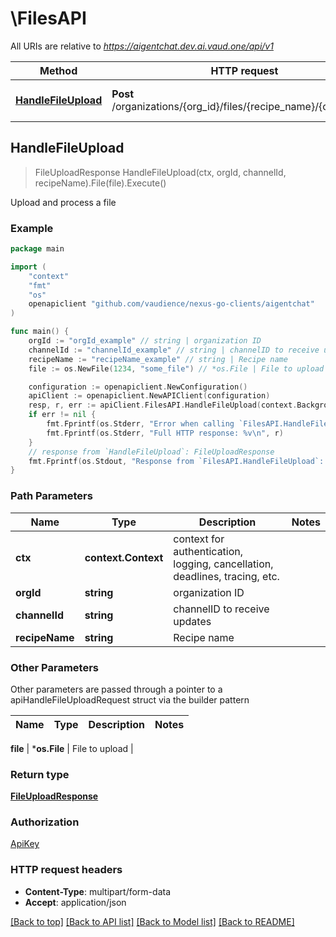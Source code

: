 # \FilesAPI

All URIs are relative to *https://aigentchat.dev.ai.vaud.one/api/v1*

Method | HTTP request | Description
------------- | ------------- | -------------
[**HandleFileUpload**](FilesAPI.md#HandleFileUpload) | **Post** /organizations/{org_id}/files/{recipe_name}/{channel_id} | Upload and process a file



## HandleFileUpload

> FileUploadResponse HandleFileUpload(ctx, orgId, channelId, recipeName).File(file).Execute()

Upload and process a file



### Example

```go
package main

import (
	"context"
	"fmt"
	"os"
	openapiclient "github.com/vaudience/nexus-go-clients/aigentchat"
)

func main() {
	orgId := "orgId_example" // string | organization ID
	channelId := "channelId_example" // string | channelID to receive updates
	recipeName := "recipeName_example" // string | Recipe name
	file := os.NewFile(1234, "some_file") // *os.File | File to upload

	configuration := openapiclient.NewConfiguration()
	apiClient := openapiclient.NewAPIClient(configuration)
	resp, r, err := apiClient.FilesAPI.HandleFileUpload(context.Background(), orgId, channelId, recipeName).File(file).Execute()
	if err != nil {
		fmt.Fprintf(os.Stderr, "Error when calling `FilesAPI.HandleFileUpload``: %v\n", err)
		fmt.Fprintf(os.Stderr, "Full HTTP response: %v\n", r)
	}
	// response from `HandleFileUpload`: FileUploadResponse
	fmt.Fprintf(os.Stdout, "Response from `FilesAPI.HandleFileUpload`: %v\n", resp)
}
```

### Path Parameters


Name | Type | Description  | Notes
------------- | ------------- | ------------- | -------------
**ctx** | **context.Context** | context for authentication, logging, cancellation, deadlines, tracing, etc.
**orgId** | **string** | organization ID | 
**channelId** | **string** | channelID to receive updates | 
**recipeName** | **string** | Recipe name | 

### Other Parameters

Other parameters are passed through a pointer to a apiHandleFileUploadRequest struct via the builder pattern


Name | Type | Description  | Notes
------------- | ------------- | ------------- | -------------



 **file** | ***os.File** | File to upload | 

### Return type

[**FileUploadResponse**](FileUploadResponse.md)

### Authorization

[ApiKey](../README.md#ApiKey)

### HTTP request headers

- **Content-Type**: multipart/form-data
- **Accept**: application/json

[[Back to top]](#) [[Back to API list]](../README.md#documentation-for-api-endpoints)
[[Back to Model list]](../README.md#documentation-for-models)
[[Back to README]](../README.md)

